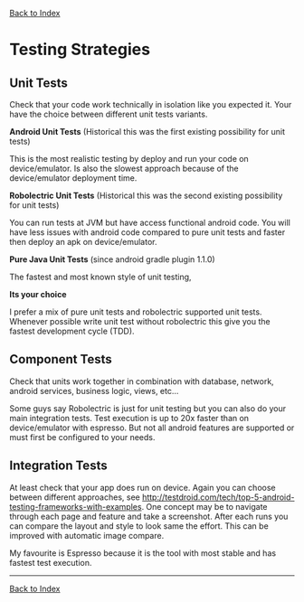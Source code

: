 [Back to Index](../index.md)

# Testing Strategies

## Unit Tests

Check that your code work technically in isolation like you expected it.
Your have the choice between different unit tests variants.

**Android Unit Tests** (Historical this was the first existing possibility for unit tests)

This is the most realistic testing by deploy and run your code on device/emulator.
Is also the slowest approach because of the device/emulator deployment time.

**Robolectric Unit Tests** (Historical this was the second existing possibility for unit tests)

You can run tests at JVM but have access functional android code. You will have less issues with
android code compared to pure unit tests and faster then deploy an apk on device/emulator.

**Pure Java Unit Tests** (since android gradle plugin 1.1.0)

The fastest and most known style of unit testing,

**Its your choice**

I prefer a mix of pure unit tests and robolectric supported unit tests. Whenever possible write
unit test without robolectric this give you the fastest development cycle (TDD).

## Component Tests

Check that units work together in combination with database, network, android services, business logic, views, etc...

Some guys say Robolectric is just for unit testing but you can also do your main integration tests.
Test execution is up to 20x faster than on device/emulator with espresso.
But not all android features are supported or must first be configured to your needs.

## Integration Tests

At least check that your app does run on device.
Again you can choose between different approaches, see <http://testdroid.com/tech/top-5-android-testing-frameworks-with-examples>.
One concept may be to navigate through each page and feature and take a screenshot.
After each runs you can compare the layout and style to look same the effort. This can be improved with automatic image compare.


My favourite is Espresso because it is the tool with most stable and has fastest test execution.

---

[Back to Index](../index.md)